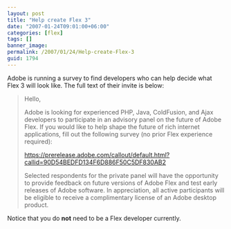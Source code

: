```yaml
---
layout: post
title: "Help create Flex 3"
date: "2007-01-24T09:01:00+06:00"
categories: [flex]
tags: []
banner_image: 
permalink: /2007/01/24/Help-create-Flex-3
guid: 1794
---
```


Adobe is running a survey to find developers who can help decide what Flex 3 will look like. The full text of their invite is below:

<blockquote>
Hello,

Adobe is looking for experienced PHP, Java, ColdFusion, and Ajax developers to participate in an advisory panel on the future of Adobe Flex. If you would like to help shape the future of rich internet applications, fill out the following survey (no prior Flex experience required):

https://prerelease.adobe.com/callout/default.html?callid=90D54BEDFD134F6D886F50C5DF830AB2

Selected respondents for the private panel will have the opportunity to provide feedback on future versions of Adobe Flex and test early releases of Adobe software. In appreciation, all active participants will be eligible to receive a complimentary license of an Adobe desktop product.
</blockquote>

Notice that you do <b>not</b> need to be a Flex developer currently.